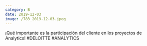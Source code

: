 ```yaml
--- 
category: B 
date: 2019-12-03 
image: /783_2019-12-03.jpeg 
--- 
```


¡Qué importante es la participación del cliente en los proyectos de Analytics! #DELOITTE #ANALYTICS